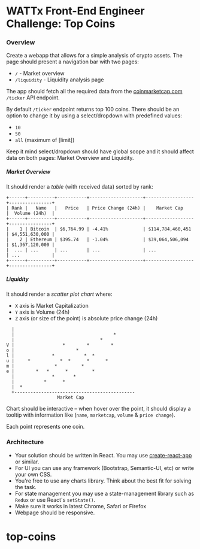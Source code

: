 # WATTx Front-End Engineer Challenge: **Top Coins**

### Overview

Create a webapp that allows for a simple analysis of crypto assets. The page should present a navigation bar with two pages:

* `/` - Market overview
* `/liquidity` - Liquidity analysis page

The app should fetch all the required data from the [coinmarketcap.com](https://coinmarketcap.com/api/) `/ticker` API endpoint.

By default `/ticker` endpoint returns top 100 coins. There should be an option to change it by using a select/dropdown with predefined values:

* `10`
* `50`
* `all` (maximum of [limit])

Keep it mind select/dropdown should have global scope and it should affect data on both pages: Market Overview and Liquidity.

##### Market Overview

It should render a *table* (with received data) sorted by rank:

```
+------+----------+-----------+--------------------+------------------+----------------+
| Rank |   Name   |   Price   | Price Change (24h) |    Market Cap    |  Volume (24h)  |
+------+----------+-----------+--------------------+------------------+----------------+
|    1 | Bitcoin  | $6,764.99 | -4.41%             | $114,784,460,451 | $4,551,630,000 |
|    2 | Ethereum | $395.74   | -1.04%             | $39,064,506,094  | $1,367,120,000 |
|  ... | ...      | ...       | ...                | ...              | ...            |
+------+----------+-----------+--------------------+------------------+----------------+
```

##### Liquidity

It should render a *scatter plot chart* where:

* `X` axis is Market Capitalization
* `Y` axis is Volume (24h)
* `Z` axis (or size of the point) is absolute price change (24h)

```
  |
  |                                     *
  |                                *
V |                  *        *        *
o |                       *
l |              *           *  *
u |     *           *  *      *      *
m |               *         *
e |        *   *      *         *
  |              *       *
  |           *      *
  |  *
  +---------------------------------------------
                   Market Cap
```

Chart should be interactive – when hover over the point, it should display a tooltip with information like (`name`, `marketcap`, `volume` & `price change`).

Each point represents one coin.

### Architecture

* Your solution should be written in React. You may use [create-react-app](https://github.com/facebook/create-react-app) or similar.
* For UI you can use any framework (Bootstrap, Semantic-UI, etc) or write your own CSS.
* You're free to use any charts library. Think about the best fit for solving the task.
* For state management you may use a state-management library such as `Redux` or use React's `setState()`.
* Make sure it works in latest Chrome, Safari or Firefox
* Webpage should be responsive.
# top-coins
